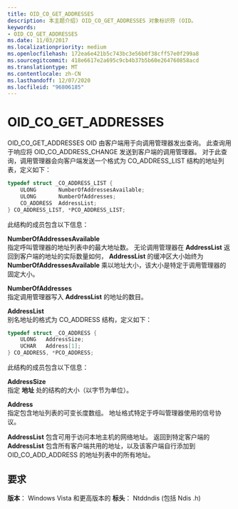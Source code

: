 ```yaml
---
title: OID_CO_GET_ADDRESSES
description: 本主题介绍) OID_CO_GET_ADDRESSES 对象标识符 (OID。
keywords:
- OID_CO_GET_ADDRESSES
ms.date: 11/03/2017
ms.localizationpriority: medium
ms.openlocfilehash: 172ea6e421b5c743bc3e56b0f38cff57e0f299a8
ms.sourcegitcommit: 418e6617e2a695c9cb4b37b5b60e264760858acd
ms.translationtype: MT
ms.contentlocale: zh-CN
ms.lasthandoff: 12/07/2020
ms.locfileid: "96806185"
---
```

# <a name="oid_co_get_addresses"></a>OID_CO_GET_ADDRESSES

OID_CO_GET_ADDRESSES OID 由客户端用于向调用管理器发出查询。 此查询用于响应将 OID_CO_ADDRESS_CHANGE 发送到客户端的调用管理器。 对于此查询，调用管理器会向客户端发送一个格式为 CO_ADDRESS_LIST 结构的地址列表，定义如下：

```c++
typedef struct _CO_ADDRESS_LIST {
    ULONG       NumberOfAddressesAvailable;
    ULONG       NumberOfAddresses;
    CO_ADDRESS  AddressList;
} CO_ADDRESS_LIST, *PCO_ADDRESS_LIST;
```

此结构的成员包含以下信息：

**NumberOfAddressesAvailable**  
指定呼叫管理器的地址列表中的最大地址数。 无论调用管理器在 **AddressList** 返回到客户端的地址的实际数量如何， **AddressList** 的缓冲区大小始终为 **NumberOfAddressesAvailable** 乘以地址大小，该大小是特定于调用管理器的固定大小。

**NumberOfAddresses**  
指定调用管理器写入 **AddressList** 的地址的数目。

**AddressList**  
别名地址的格式为 CO_ADDRESS 结构，定义如下：

```c++
typedef struct _CO_ADDRESS {
    ULONG   AddressSize;
    UCHAR   Address[1];
} CO_ADDRESS, *PCO_ADDRESS;
```

此结构的成员包含以下信息：

**AddressSize**  
指定 **地址** 处的结构的大小（以字节为单位）。

**Address**  
指定包含地址列表的可变长度数组。 地址格式特定于呼叫管理器使用的信号协议。

**AddressList** 包含可用于访问本地主机的网络地址。 返回到特定客户端的 **AddressList** 包含所有客户端共用的地址，以及该客户端自行添加到 OID_CO_ADD_ADDRESS 的地址列表中的所有地址。

## <a name="requirements"></a>要求

**版本**： Windows Vista 和更高版本的 **标头**： Ntddndis (包括 Ndis .h) 

